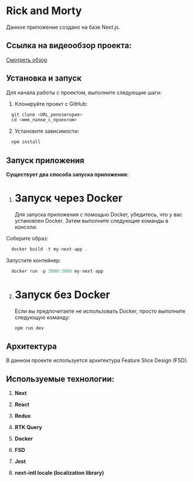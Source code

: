 # Rick and Morty

Данное приложение создано на базе Next.js.

## Ссылка на видеообзор проекта:

[Смотреть обзор](https://drive.google.com/file/d/12uLGFcZb9KqDgV5la5Uq4Etyb76OVyM-/view?usp=sharing)

## Установка и запуск

Для начала работы с проектом, выполните следующие шаги:

1. Клонируйте проект с GitHub:

```js
  git clone <URL_репозитория>
  cd <имя_папки_с_проектом>
```

2. Установите зависимости:

```js
  npm install
```

## Запуск приложения

**Существует два способа запуска приложения:**

1. # Запуск через Docker
   Для запуска приложения с помощью Docker, убедитесь, что у вас установлен Docker. Затем выполните следующие команды в консоли:

Соберите образ:

```js
  docker build -t my-next-app .
```

Запустите контейнер:

```js
  docker run -p 3000:3000 my-next-app
```

2. # Запуск без Docker
   Если вы предпочитаете не использовать Docker, просто выполните следующую команду:

   ```js
   npm run dev
   ```

## Архитектура

В данном проекте используется архитектура Feature Slice Design (FSD).

## Используемые технологии:

1. **Next**

2. **React**

3. **Redux**

4. **RTK Query**

5. **Docker**

6. **FSD**

7. **Jest**

8. **next-intl locale (localization library)**
